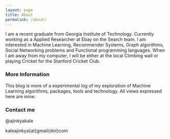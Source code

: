 ```yaml
---
layout: page
title: About
permalink: /about/
---
```


I am a recent graduate from Georgia Institute of Technology. Currently working as a Applied Researcher at Ebay on the Search team. I am interested in Machine Learning, Recommender Systems, Graph algorithms, Social Networking problems and Functional programming languages. When I am away from my computer, I will be either at the local Climbing wall or playing Cricket for the Stanford Cricket Club.

### More Information

This blog is more of a experimental log of my exploration of Machine Learning algorithms, packages, tools and technology. 
All views expressed here are mine.

### Contact me

@ajinkyakale

kaleajinkya{at}gmail{dot}com
